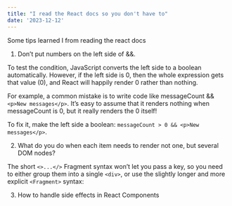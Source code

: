 ```yaml
---
title: "I read the React docs so you don't have to"
date: '2023-12-12'
---
```


Some tips learned I from reading the react docs

1. Don’t put numbers on the left side of &&.

To test the condition, JavaScript converts the left side to a boolean automatically. However, if the left side is 0, then the whole expression gets that value (0), and React will happily render 0 rather than nothing.

For example, a common mistake is to write code like messageCount && `<p>New messages</p>`. It’s easy to assume that it renders nothing when messageCount is 0, but it really renders the 0 itself!

To fix it, make the left side a boolean: `messageCount > 0 && <p>New messages</p>`.

2. What do you do when each item needs to render not one, but several DOM nodes?

The short `<>...</>` Fragment syntax won’t let you pass a key, so you need to either group them into a single `<div>`, or use the slightly longer and more explicit `<Fragment>` syntax:

3. How to handle side effects in React Components
